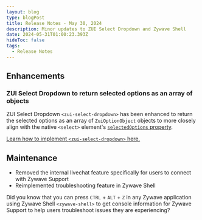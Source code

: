 ```yaml
---
layout: blog
type: blogPost
title: Release Notes - May 30, 2024
description: Minor updates to ZUI Select Dropdown and Zywave Shell
date: 2024-05-31T01:00:23.393Z
hideToc: false
tags:
  - Release Notes
---
```

## Enhancements

### ZUI Select Dropdown to return selected options as an array of objects

ZUI Select Dropdown `<zui-select-dropdown>` has been enhanced to return the selected options as an array of `ZuiOptionObject` objects to more closely align with the native `<select>` element's [`selectedOptions` property](https://developer.mozilla.org/en-US/docs/Web/API/HTMLSelectElement/selectedOptions).

[Learn how to implement `<zui-select-dropdown>` here.](/design-system/components/dropdown-selects/)

<docs-spacer></docs-spacer>

## Maintenance

* Removed the internal livechat feature specifically for users to connect with Zywave Support
* Reimplemented troubleshooting feature in Zywave Shell

<docs-note>Did you know that you can press `CTRL` + `ALT` + `Z` in any Zywave application using Zywave Shell `<zywave-shell>` to get console information for Zywave Support to help users troubleshoot issues they are experiencing?</docs-note>